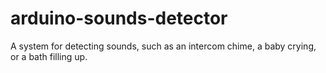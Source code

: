 # arduino-sounds-detector
A system for detecting sounds, such as an intercom chime, a baby crying, or a bath filling up.
